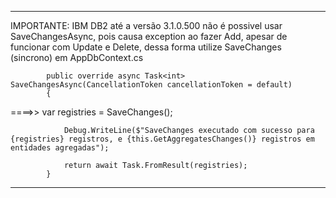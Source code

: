 ﻿**************************************************************************************
IMPORTANTE: IBM DB2 até a versão 3.1.0.500 não é possivel usar SaveChangesAsync, 
            pois causa exception ao fazer Add, apesar de funcionar com Update e Delete, dessa
            forma utilize SaveChanges (sincrono) em AppDbContext.cs

            public override async Task<int> SaveChangesAsync(CancellationToken cancellationToken = default)
            {

  ====>>        var registries = SaveChanges();

                Debug.WriteLine($"SaveChanges executado com sucesso para {registries} registros, e {this.GetAggregatesChanges()} registros em entidades agregadas");

                return await Task.FromResult(registries);
            }
**************************************************************************************
